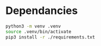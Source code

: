 # Dependancies #
```sh
python3 -m venv .venv
source .venv/bin/activate
pip3 install -r ./requirements.txt
```